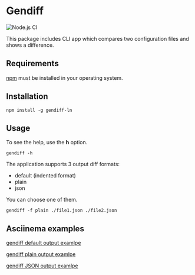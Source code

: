 # Gendiff

![Node.js CI](https://github.com/ashikov/frontend-project-lvl2/workflows/Node.js%20CI/badge.svg)

This package includes CLI app which compares two configuration files and shows a difference.

## Requirements

[npm](https://www.npmjs.com/get-npm) must be installed in your operating system.

## Installation

```shell
npm install -g gendiff-ln
```

## Usage

To see the help, use the **h** option.

```shell
gendiff -h
```

The application supports 3 output diff formats:

* default (indented format)
* plain
* json

You can choose one of them.

```shell
gendiff -f plain ./file1.json ./file2.json
```

## Asciinema examples

[gendiff default output examlpe](https://asciinema.org/a/RbqQ2EKxKdbkFNW5WkaXuupEs)

[gendiff plain output examlpe](https://asciinema.org/a/QTk4G8OlUpZupuH1aDIeT76FL)

[gendiff JSON output examlpe](https://asciinema.org/a/EpnC5jFukKUysugzXJDmS05wm)
